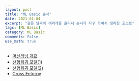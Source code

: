 ```yaml
---
layout: post
title: "ML Basic 순서"
date: 2021-01-04
excerpt: "같은 날짜에 여러개를 올리니 순서가 자꾸 꼬여서 정리한 포스트"
tags: [ML Basic]
category: ML Basic
comments: False
use_math: true
---
```



* [머신러닝 개요](https://silverstar0727.github.io/ml%20basic/2021/01/03/%EB%A8%B8%EC%8B%A0%EB%9F%AC%EB%8B%9D-%EA%B0%9C%EC%9A%94/)
* [선형회귀 모델(1)](https://silverstar0727.github.io/ml%20basic/2021/01/03/%EC%84%A0%ED%98%95%ED%9A%8C%EA%B7%80%EB%AA%A8%EB%8D%B8(1)/)
* [선형회귀 모델(2)](https://silverstar0727.github.io/ml%20basic/2021/01/04/%EC%84%A0%ED%98%95%ED%9A%8C%EA%B7%80%EB%AA%A8%EB%8D%B8(2)/)
* [Cross Entorpy](https://silverstar0727.github.io/ml%20basic/2021/01/04/cross_entropy/)
